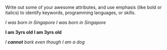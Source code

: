 Write out some of your awesome attributes, and use emphasis (like bold or italics) to identify keywords, programming languages, or skills. 

*I was born in Singapore*
_I was born in Singapore_

**I am 3yrs old**
__I am 3yrs old__

_I **cannot** bark even though I am a dog_
